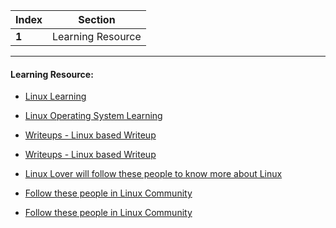 Index | Section
---   | ---
**1** | Learning Resource

---

#### Learning Resource:

  * [Linux Learning](https://linuxjourney.com/)

  * [Linux Operating System Learning](https://www.youtube.com/watch?v=ROjZy1WbCIA&ab_channel=freeCodeCamp.org)

  * [Writeups - Linux based Writeup](https://medium.com/@xtremepentest)
  * [Writeups - Linux based Writeup](https://medium.com/100-days-of-linux)

  * [Linux Lover will follow these people to know more about Linux](https://twitter.com/xtremepentest)
  * [Follow these people in Linux Community](https://twitter.com/LinuxHandbook)
  * [Follow these people in Linux Community](https://twitter.com/LinuxSec)


